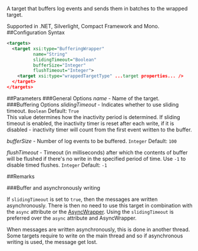 A target that buffers log events and sends them in batches to the wrapped target. 

Supported in .NET, Silverlight, Compact Framework and Mono.
##Configuration Syntax
```xml
<targets>
  <target xsi:type="BufferingWrapper"
          name="String"
          slidingTimeout="Boolean"
          bufferSize="Integer"
          flushTimeout="Integer">
    <target xsi:type="wrappedTargetType" ...target properties... />
  </target>
</targets>
```
##Parameters
###General Options
_name_ - Name of the target.
###Buffering Options
_slidingTimeout_ - Indicates whether to use sliding timeout. `Boolean` Default: `True`  
This value determines how the inactivity period is determined. If sliding timeout is enabled, the inactivity timer is reset after each write, if it is disabled - inactivity timer will count from the first event written to the buffer.

_bufferSize_ - Number of log events to be buffered. `Integer` Default: `100`

_flushTimeout_ - Timeout (in milliseconds) after which the contents of buffer will be flushed if there's no write in the specified period of time. Use `-1` to disable timed flushes. `Integer` Default: `-1`

##Remarks

###Buffer and asynchronously writing

If `slidingTimeout` is set to `true`, then the messages are written asynchronously. There is then no need to use this target in combination with the `async` attribute or the [AsyncWrapper](https://github.com/NLog/NLog/wiki/AsyncWrapper-target). Using the `slidingTimeout` is preferred over the `async` attribute and AsyncWrapper.

When messages are written asynchronously, this is done in another thread. Some targets require to write on the main thread and so if asynchronous writing is used, the message get lost.
